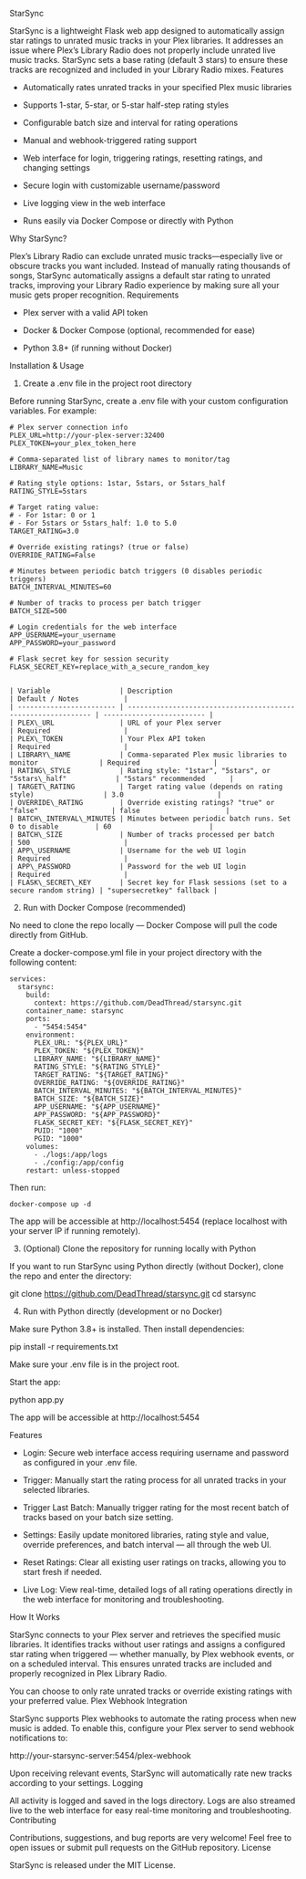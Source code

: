 StarSync

StarSync is a lightweight Flask web app designed to automatically assign star ratings to unrated music tracks in your Plex libraries. It addresses an issue where Plex’s Library Radio does not properly include unrated live music tracks. StarSync sets a base rating (default 3 stars) to ensure these tracks are recognized and included in your Library Radio mixes.
Features

- Automatically rates unrated tracks in your specified Plex music libraries

- Supports 1-star, 5-star, or 5-star half-step rating styles

- Configurable batch size and interval for rating operations

- Manual and webhook-triggered rating support

- Web interface for login, triggering ratings, resetting ratings, and changing settings

- Secure login with customizable username/password

- Live logging view in the web interface

- Runs easily via Docker Compose or directly with Python

Why StarSync?

Plex’s Library Radio can exclude unrated music tracks—especially live or obscure tracks you want included. Instead of manually rating thousands of songs, StarSync automatically assigns a default star rating to unrated tracks, improving your Library Radio experience by making sure all your music gets proper recognition.
Requirements

- Plex server with a valid API token

- Docker & Docker Compose (optional, recommended for ease)

- Python 3.8+ (if running without Docker)

Installation & Usage
1. Create a .env file in the project root directory

Before running StarSync, create a .env file with your custom configuration variables. For example:

    # Plex server connection info
    PLEX_URL=http://your-plex-server:32400
    PLEX_TOKEN=your_plex_token_here
    
    # Comma-separated list of library names to monitor/tag
    LIBRARY_NAME=Music
    
    # Rating style options: 1star, 5stars, or 5stars_half
    RATING_STYLE=5stars
    
    # Target rating value:
    # - For 1star: 0 or 1
    # - For 5stars or 5stars_half: 1.0 to 5.0
    TARGET_RATING=3.0
    
    # Override existing ratings? (true or false)
    OVERRIDE_RATING=False
    
    # Minutes between periodic batch triggers (0 disables periodic triggers)
    BATCH_INTERVAL_MINUTES=60
    
    # Number of tracks to process per batch trigger
    BATCH_SIZE=500
    
    # Login credentials for the web interface
    APP_USERNAME=your_username
    APP_PASSWORD=your_password
    
    # Flask secret key for session security
    FLASK_SECRET_KEY=replace_with_a_secure_random_key


    | Variable                 | Description                                                   | Default / Notes           |
    | ------------------------ | ------------------------------------------------------------- | ------------------------- |
    | PLEX\_URL                | URL of your Plex server                                       | Required                  |
    | PLEX\_TOKEN              | Your Plex API token                                           | Required                  |
    | LIBRARY\_NAME            | Comma-separated Plex music libraries to monitor               | Required                  |
    | RATING\_STYLE            | Rating style: "1star", "5stars", or "5stars\_half"            | "5stars" recommended      |
    | TARGET\_RATING           | Target rating value (depends on rating style)                 | 3.0                       |
    | OVERRIDE\_RATING         | Override existing ratings? "true" or "false"                  | false                     |
    | BATCH\_INTERVAL\_MINUTES | Minutes between periodic batch runs. Set 0 to disable         | 60                        |
    | BATCH\_SIZE              | Number of tracks processed per batch                          | 500                       |
    | APP\_USERNAME            | Username for the web UI login                                 | Required                  |
    | APP\_PASSWORD            | Password for the web UI login                                 | Required                  |
    | FLASK\_SECRET\_KEY       | Secret key for Flask sessions (set to a secure random string) | "supersecretkey" fallback |

    
2. Run with Docker Compose (recommended)

No need to clone the repo locally — Docker Compose will pull the code directly from GitHub.

Create a docker-compose.yml file in your project directory with the following content:

    services:
      starsync:
        build:
          context: https://github.com/DeadThread/starsync.git
        container_name: starsync
        ports:
          - "5454:5454"
        environment:
          PLEX_URL: "${PLEX_URL}"
          PLEX_TOKEN: "${PLEX_TOKEN}"
          LIBRARY_NAME: "${LIBRARY_NAME}"
          RATING_STYLE: "${RATING_STYLE}"
          TARGET_RATING: "${TARGET_RATING}"
          OVERRIDE_RATING: "${OVERRIDE_RATING}"
          BATCH_INTERVAL_MINUTES: "${BATCH_INTERVAL_MINUTES}"
          BATCH_SIZE: "${BATCH_SIZE}"
          APP_USERNAME: "${APP_USERNAME}"
          APP_PASSWORD: "${APP_PASSWORD}"
          FLASK_SECRET_KEY: "${FLASK_SECRET_KEY}"
          PUID: "1000"
          PGID: "1000"
        volumes:
          - ./logs:/app/logs
          - ./config:/app/config
        restart: unless-stopped

Then run:

    docker-compose up -d

The app will be accessible at http://localhost:5454 (replace localhost with your server IP if running remotely).

3. (Optional) Clone the repository for running locally with Python

If you want to run StarSync using Python directly (without Docker), clone the repo and enter the directory:

git clone https://github.com/DeadThread/starsync.git
cd starsync

4. Run with Python directly (development or no Docker)

Make sure Python 3.8+ is installed. Then install dependencies:

pip install -r requirements.txt

Make sure your .env file is in the project root.

Start the app:

python app.py

The app will be accessible at http://localhost:5454



Features

- Login: Secure web interface access requiring username and password as configured in your .env file.

- Trigger: Manually start the rating process for all unrated tracks in your selected libraries.

- Trigger Last Batch: Manually trigger rating for the most recent batch of tracks based on your batch size setting.

- Settings: Easily update monitored libraries, rating style and value, override preferences, and batch interval — all through the web UI.

- Reset Ratings: Clear all existing user ratings on tracks, allowing you to start fresh if needed.

- Live Log: View real-time, detailed logs of all rating operations directly in the web interface for monitoring and troubleshooting.

How It Works

StarSync connects to your Plex server and retrieves the specified music libraries. It identifies tracks without user ratings and assigns a configured star rating when triggered — whether manually, by Plex webhook events, or on a scheduled interval. This ensures unrated tracks are included and properly recognized in Plex Library Radio.

You can choose to only rate unrated tracks or override existing ratings with your preferred value.
Plex Webhook Integration

StarSync supports Plex webhooks to automate the rating process when new music is added. To enable this, configure your Plex server to send webhook notifications to:

http://your-starsync-server:5454/plex-webhook

Upon receiving relevant events, StarSync will automatically rate new tracks according to your settings.
Logging

All activity is logged and saved in the logs directory. Logs are also streamed live to the web interface for easy real-time monitoring and troubleshooting.
Contributing

Contributions, suggestions, and bug reports are very welcome! Feel free to open issues or submit pull requests on the GitHub repository.
License

StarSync is released under the MIT License.
